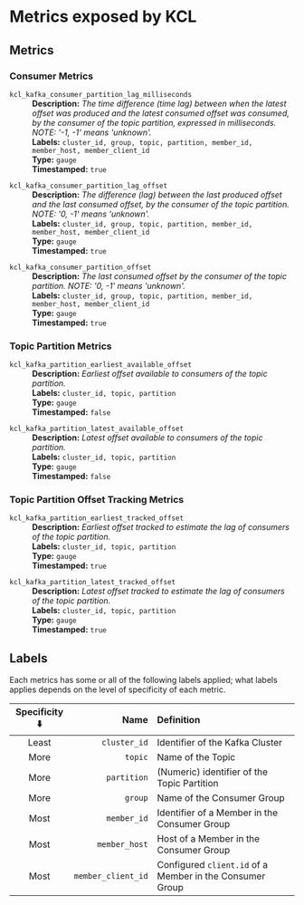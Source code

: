 # Metrics exposed by KCL

## Metrics

### Consumer Metrics

<dl>
  <dt><code>kcl_kafka_consumer_partition_lag_milliseconds</code></dt>
  <dd>
    <b>Description:</b> <i>The time difference (time lag) between when the latest offset was produced and the latest consumed offset was consumed, by the consumer of the topic partition, expressed in milliseconds. NOTE: '-1, -1' means 'unknown'.</i><br/>
    <b>Labels:</b> <code>cluster_id, group, topic, partition, member_id, member_host, member_client_id</code><br/>
    <b>Type:</b> <code>gauge</code><br/>
    <b>Timestamped:</b> <code>true</code>
  </dd>
</dl>

<dl>
  <dt><code>kcl_kafka_consumer_partition_lag_offset</code></dt>
  <dd>
    <b>Description:</b> <i>The difference (lag) between the last produced offset and the last consumed offset, by the consumer of the topic partition. NOTE: '0, -1' means 'unknown'.</i><br/>
    <b>Labels:</b> <code>cluster_id, group, topic, partition, member_id, member_host, member_client_id</code><br/>
    <b>Type:</b> <code>gauge</code><br/>
    <b>Timestamped:</b> <code>true</code>
  </dd>
</dl>

<dl>
  <dt><code>kcl_kafka_consumer_partition_offset</code></dt>
  <dd>
    <b>Description:</b> <i>The last consumed offset by the consumer of the topic partition. NOTE: '0, -1' means 'unknown'.</i><br/>
    <b>Labels:</b> <code>cluster_id, group, topic, partition, member_id, member_host, member_client_id</code><br/>
    <b>Type:</b> <code>gauge</code><br/>
    <b>Timestamped:</b> <code>true</code>
  </dd>
</dl>

### Topic Partition Metrics

<dl>
  <dt><code>kcl_kafka_partition_earliest_available_offset</code></dt>
  <dd>
    <b>Description:</b> <i>Earliest offset available to consumers of the topic partition.</i><br/>
    <b>Labels:</b> <code>cluster_id, topic, partition</code><br/>
    <b>Type:</b> <code>gauge</code><br/>
    <b>Timestamped:</b> <code>false</code>
  </dd>
</dl>

<dl>
  <dt><code>kcl_kafka_partition_latest_available_offset</code></dt>
  <dd>
    <b>Description:</b> <i>Latest offset available to consumers of the topic partition.</i><br/>
    <b>Labels:</b> <code>cluster_id, topic, partition</code><br/>
    <b>Type:</b> <code>gauge</code><br/>
    <b>Timestamped:</b> <code>false</code>
  </dd>
</dl>

### Topic Partition Offset Tracking Metrics

<dl>
  <dt><code>kcl_kafka_partition_earliest_tracked_offset</code></dt>
  <dd>
    <b>Description:</b> <i>Earliest offset tracked to estimate the lag of consumers of the topic partition.</i><br/>
    <b>Labels:</b> <code>cluster_id, topic, partition</code><br/>
    <b>Type:</b> <code>gauge</code><br/>
    <b>Timestamped:</b> <code>true</code>
  </dd>
</dl>

<dl>
  <dt><code>kcl_kafka_partition_latest_tracked_offset</code></dt>
  <dd>
    <b>Description:</b> <i>Latest offset tracked to estimate the lag of consumers of the topic partition.</i><br/>
    <b>Labels:</b> <code>cluster_id, topic, partition</code><br/>
    <b>Type:</b> <code>gauge</code><br/>
    <b>Timestamped:</b> <code>true</code>
  </dd>
</dl>

## Labels

Each metrics has some or all of the following labels applied; what labels applies
depends on the level of specificity of each metric.

| Specificity ⬇️ |               Name | Definition                                               |
|:--------------:|-------------------:|:---------------------------------------------------------|
|     Least      |       `cluster_id` | Identifier of the Kafka Cluster                          |
|      More      |            `topic` | Name of the Topic                                        |
|      More      |        `partition` | (Numeric) identifier of the Topic Partition              |
|      More      |            `group` | Name of the Consumer Group                               |
|      Most      |        `member_id` | Identifier of a Member in the Consumer Group             |
|      Most      |      `member_host` | Host of a Member in the Consumer Group                   |
|      Most      | `member_client_id` | Configured `client.id` of a Member in the Consumer Group |

